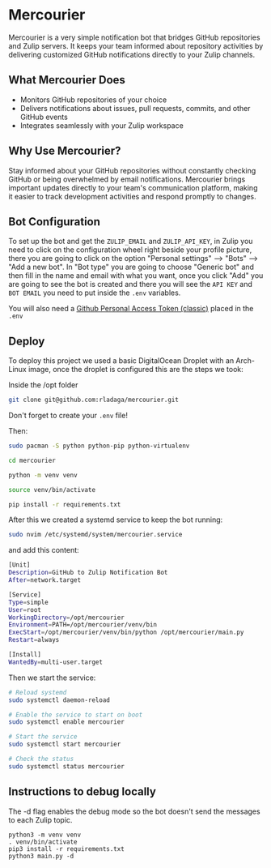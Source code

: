# Mercourier

Mercourier is a very simple notification bot that bridges GitHub repositories and Zulip servers. It keeps your team informed about repository activities by delivering customized GitHub notifications directly to your Zulip channels.

## What Mercourier Does

- Monitors GitHub repositories of your choice
- Delivers notifications about issues, pull requests, commits, and other GitHub events
- Integrates seamlessly with your Zulip workspace

## Why Use Mercourier?

Stay informed about your GitHub repositories without constantly checking GitHub or being overwhelmed by email notifications. Mercourier brings important updates directly to your team's communication platform, making it easier to track development activities and respond promptly to changes.

## Bot Configuration

To set up the bot and get the `ZULIP_EMAIL` and `ZULIP_API_KEY`, in Zulip you need to click on the configuration wheel right beside your profile picture, there you are going to click on the option "Personal settings" --> "Bots" --> "Add a new bot". In "Bot type" you are going to choose "Generic bot" and then fill in the name and email with what you want, once you click "Add" you are going to see the bot is created and there you will see the `API KEY` and `BOT EMAIL` you need to put inside the `.env` variables.

You will also need a [Github Personal Access Token (classic)](https://docs.github.com/en/authentication/keeping-your-account-and-data-secure/managing-your-personal-access-tokens#creating-a-personal-access-token-classic) placed in the `.env`

## Deploy

To deploy this project we used a basic DigitalOcean Droplet with an Arch-Linux image, once the droplet is configured this are the steps we took:

Inside the /opt folder

```bash
git clone git@github.com:rladaga/mercourier.git
```

Don't forget to create your `.env` file!

Then:

```bash
sudo pacman -S python python-pip python-virtualenv

cd mercourier

python -m venv venv

source venv/bin/activate

pip install -r requirements.txt
```

After this we created a systemd service to keep the bot running:

```bash
sudo nvim /etc/systemd/system/mercourier.service
```

and add this content:

```bash
[Unit]
Description=GitHub to Zulip Notification Bot
After=network.target

[Service]
Type=simple
User=root
WorkingDirectory=/opt/mercourier
Environment=PATH=/opt/mercourier/venv/bin
ExecStart=/opt/mercourier/venv/bin/python /opt/mercourier/main.py
Restart=always

[Install]
WantedBy=multi-user.target
```

Then we start the service:

```bash
# Reload systemd
sudo systemctl daemon-reload

# Enable the service to start on boot
sudo systemctl enable mercourier

# Start the service
sudo systemctl start mercourier

# Check the status
sudo systemctl status mercourier
```

## Instructions to debug locally

The -d flag enables the debug mode so the bot doesn't send the messages to each Zulip topic.

```
python3 -m venv venv
. venv/bin/activate
pip3 install -r requirements.txt
python3 main.py -d
```
